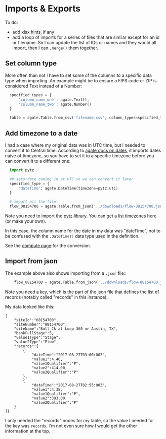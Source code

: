 Imports & Exports
=================

To do:

* add xlsx hints, if any 
* add a loop of imports for a series of files that are similar except for an id or filename. So I can update the list of IDs or names and they would all import, then I can `.merge()` them together.


## Set column type

More often than not I have to set some of the columns to a specific data type when importing. An example might be to ensure a FIPS code or ZIP is considered Text instead of a Number:

``` python
  specified_types = {
      'column_name_one': agate.Text(),
      'column_name_two': agate.Number()
  }

  table = agate.Table.from_csv('filename.csv', column_types=specified_types)
```

## Add timezone to a date

I had a case where my original data was in UTC time, but I needed to convert it to Central time. According to [agate docs on dates](http://agate.readthedocs.io/en/1.6.0/cookbook/datetime.html), it imports dates naive of timezone, so you have to set it to a specific timezone before you can convert it to a different one:

``` python
  import pytz

  ## sets date coming in at UTC so we can convert it later
  specified_type = {
      'dateTime': agate.DateTime(timezone=pytz.utc)
  }

  # import all the file.
  flow_08154700 = agate.Table.from_json('../downloads/flow-08154700.json', column_types=specified_type, key='records')
```

Note you need to import the [pytz library](http://pytz.sourceforge.net/index.html?highlight=list%20timezones#). You can get a [list timezones here](https://stackoverflow.com/questions/13866926/python-pytz-list-of-timezones) (or make your own).

In this case, the column name for the date in my data was "dateTime", not to be confused with the `.DateTime()` data type used in the definition.

See the [compute page](compute.md#converting-timezones) for the conversion.

## Import from json

The example above also shows importing from a `.json` file::

``` python
    flow_08154700 = agate.Table.from_json('../downloads/flow-08154700.json', column_types=specified_type, key='records')
```

Note you need a key, which is the part of the json file that defines the list of records (notably called "records" in this instance). 

My data looked like this:

    {
        "siteId":"08154700",
        "siteNumber":"08154700",
        "siteName":"Bull Ck at Loop 360 nr Austin, TX",
        "bankFullStage":5,
        "value1Type":"Stage",
        "value2Type":"Flow",
        "records":[
            {
                "dateTime":"2017-08-27T03:00:00Z",
                "value1":4.46,
                "value1Qualifier":"P",
                "value2":414.00,
                "value2Qualifier":"P"
            },
            {
                "dateTime":"2017-08-27T02:55:00Z",
                "value1":4.38,
                "value1Qualifier":"P",
                "value2":383.00,
                "value2Qualifier":"P"
        }
    ]}

I only needed the "records" nodes for my table, so the value I needed for the key was `records`. I'm not even sure how I would get the other information at the top.

